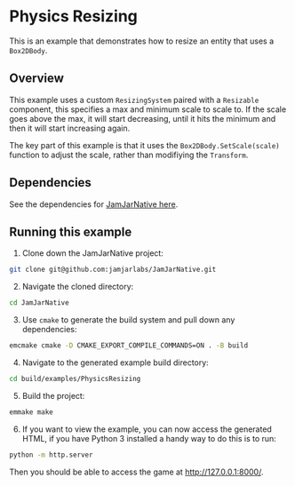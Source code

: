 # Physics Resizing

This is an example that demonstrates how to resize an entity that uses a `Box2DBody`.

## Overview

This example uses a custom `ResizingSystem` paired with a `Resizable` component, this specifies a max and minimum scale
to scale to. If the scale goes above the max, it will start decreasing, until it hits the minimum and then it will
start increasing again.

The key part of this example is that it uses the `Box2DBody.SetScale(scale)` function to adjust the scale, rather
than modifiying the `Transform`.

## Dependencies

See the dependencies for [JamJarNative here](../../README.md#Dependencies).

## Running this example

1. Clone down the JamJarNative project:

```bash
git clone git@github.com:jamjarlabs/JamJarNative.git
```

2. Navigate the cloned directory:

```bash
cd JamJarNative
```

3. Use `cmake` to generate the build system and pull down any dependencies:

```bash
emcmake cmake -D CMAKE_EXPORT_COMPILE_COMMANDS=ON . -B build
```

4. Navigate to the generated example build directory:

```bash
cd build/examples/PhysicsResizing
```

5. Build the project:

```bash
emmake make
```

6. If you want to view the example, you can now access the generated HTML, if you have Python 3 installed a handy way
to do this is to run:

```bash
python -m http.server
```

Then you should be able to access the game at <http://127.0.0.1:8000/>.
